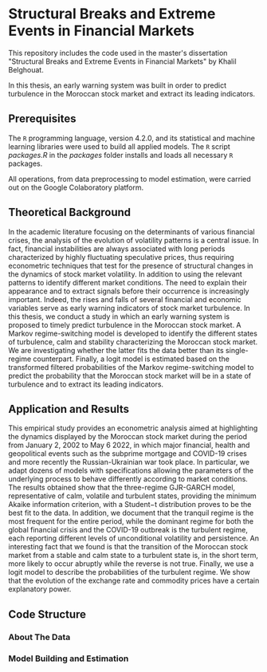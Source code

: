 # Structural Breaks and Extreme Events in Financial Markets

This repository includes the code used in the master's dissertation "Structural Breaks and Extreme Events in Financial Markets" by Khalil Belghouat.

In this thesis, an early warning system was built in order to predict turbulence in the Moroccan stock market and extract its leading indicators.

## Prerequisites

The ```R``` programming language, version 4.2.0, and its statistical and machine learning libraries were used to build all applied models. The ```R``` script _packages.R_ in the _packages_ folder installs and loads all necessary ```R``` packages. 

All operations, from data preprocessing to model estimation, were carried out on the Google Colaboratory platform.

## Theoretical Background

In the academic literature focusing on the determinants of various financial crises, the analysis of the evolution of volatility patterns is a central issue. In fact, financial instabilities are always associated with long periods characterized by highly fluctuating speculative prices, thus requiring econometric techniques that test for the presence of structural changes in the dynamics of stock market volatility. In addition to using the relevant patterns to identify different market conditions. The need to explain their appearance and to extract signals before their occurrence is increasingly important. Indeed, the rises and falls of several financial and economic variables serve as early warning indicators of stock market turbulence. In this thesis, we conduct a study in which an early warning system is proposed to timely predict turbulence in the Moroccan stock market. A Markov regime-switching model is developed to identify the different states of turbulence, calm and stability characterizing the Moroccan stock market. We are investigating whether the latter fits the data better than its single-regime counterpart. Finally, a logit model is estimated based on the transformed filtered probabilities of the Markov regime-switching model to predict the probability that the Moroccan stock market will be in a state of turbulence and to extract its leading indicators.

## Application and Results

This empirical study provides an econometric analysis aimed at highlighting the dynamics displayed by the Moroccan stock market during the period from January 2, 2002 to May 6 2022, in which major financial, health and geopolitical events such as the subprime mortgage and COVID-19 crises and more recently the Russian-Ukrainian war took place. In particular, we adapt dozens of models with specifications allowing the parameters of the underlying process to behave differently according to market conditions. The results obtained show that the three-regime GJR-GARCH model, representative of calm, volatile and turbulent states, providing the minimum Akaike information criterion, with a Student−t distribution proves to be the best fit to the data. In addition, we document that the tranquil regime is the most frequent for the entire period, while the dominant regime for both the global financial crisis and the COVID-19 outbreak is the turbulent regime, each reporting different levels of unconditional volatility and persistence. An interesting fact that we found is that the transition of the Moroccan stock market from a stable and calm state to a turbulent state is, in the short term, more likely to occur abruptly while the reverse is not true. Finally, we use a logit model to describe the probabilities of the turbulent regime. We show that the evolution of the exchange rate and commodity prices have a certain explanatory power.

## Code Structure

### About The Data

### Model Building and Estimation
